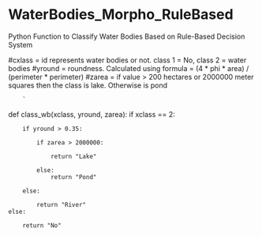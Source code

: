 # WaterBodies_Morpho_RuleBased
Python Function to Classify Water Bodies Based on Rule-Based Decision System

#cxlass = id represents water bodies or not. class 1 = No, class 2 = water bodies
#yround = roundness. Calculated using formula = (4 * phi * area) / (perimeter * perimeter)
#zarea = if value > 200 hectares or 2000000 meter squares then the class is lake. Otherwise is pond

        `

def class_wb(xclass, yround, zarea):
    if xclass == 2:
    
        if yround > 0.35:
        
            if zarea > 2000000:
            
                return "Lake"
                
            else:
                return "Pond"
                
        else:
        
            return "River"
    else:
    
        return "No"
        
